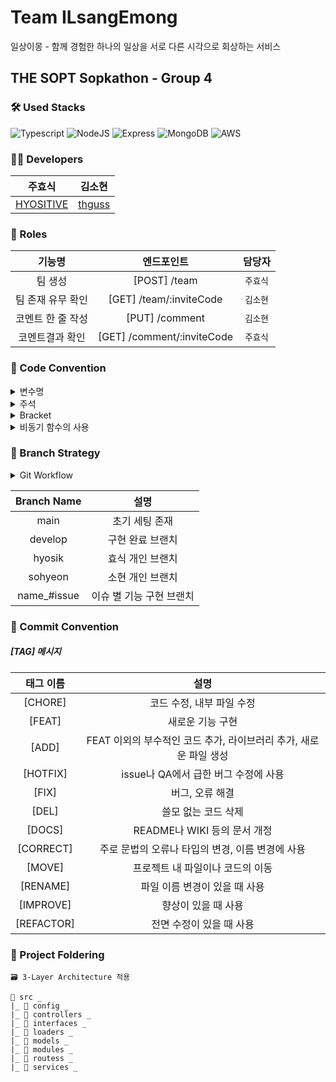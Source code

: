 # Team ILsangEmong
일상이몽 - 함께 경험한 하나의 일상을 서로 다른 시각으로 회상하는 서비스

## THE SOPT Sopkathon - Group 4

### 🛠 Used Stacks
 ![Typescript](https://img.shields.io/badge/Typescript-3178C6?style=for-the-badge&logo=typescript&logoColor=white)
 ![NodeJS](https://img.shields.io/badge/Node.js-6DA55F?style=for-the-badge&logo=node.js&logoColor=white)
 ![Express](https://img.shields.io/badge/Express-000000?style=for-the-badge&logo=express&logoColor=white)
 ![MongoDB](https://img.shields.io/badge/MongoDB-47A248.svg?style=for-the-badge&logo=mongodb&logoColor=white) 
 ![AWS](https://img.shields.io/badge/AWS-%23FF9900.svg?style=for-the-badge&logo=amazon-aws&logoColor=white)

### 🧑‍💻 Developers
| 주효식 | 김소현 |
| :---: | :---: | 
|[HYOSITIVE](https://github.com/HYOSITIVE)|[thguss](https://github.com/thguss)| 

 ### 💼 Roles
| 기능명 | 엔드포인트 | 담당자 |
| :-----: | :---: | :---: |
| 팀 생성 | [POST] /team | `주효식` | 
| 팀 존재 유무 확인 | [GET] /team/:inviteCode | `김소현` | 
| 코멘트 한 줄 작성 | [PUT] /comment | `김소현` | 
| 코멘트결과 확인 | [GET] /comment/:inviteCode | `주효식` |

### 📏 Code Convention

<details>
<summary>변수명</summary>   
<div markdown="1">       
      
 
 1. Camel Case 사용 
   - lower Camel Case
 2. 함수의 경우 동사+명사 사용 
   - ex) getInformation()
 3. flag로 사용 되는 변수는 조동사 + flag 종류로 구성 
   - ex) isNum
 4. 약어는 되도록 사용하지 않는다.
   - 부득이하게 약어가 필요하다고 판단되는 경우 팀원과 상의를 거친다.
 
</div>
</details>

<details>
<summary>주석</summary>
<div markdown="1">       

 1. 한줄 주석은 // 를 사용한다.
  ```typescript
    // 한줄 주석일 때
    /**
    * 여러줄
    * 주석일 때
    */
  ```
 2. 함수에 대한 주석
  ```typescript
    /**
     * @route Method /Route
     * @desc Function Description
     * @access Public
   */
  ```
 3. Bracket 사용 시 내부에 주석을 작성한다.
  ```typescript
    if (a == 5) {
	  // 주석
    }
  ```
 
</div>
</details>

<details>
<summary>Bracket</summary>
<div markdown="1">       

 1. 한줄 if 문은 여러 줄로 작성한다. 
  
 ``` typescript
 // 한줄 if 문 - 여러 줄로 작성
  if(trigger) {
    return;
  }
 ```
  2. 괄호는 한칸 띄우고 사용한다. 
  
 ``` typescript 
 // 괄호 사용 한칸 띄우고 사용한다.
  if (left == true) {
     return;
  }
 ```
  3. Bracket 양쪽 사이를 띄어서 사용한다.
 ``` typescript 
  const { userId } = request.user;
 ```
 
</div>
</details>

<details>
<summary>비동기 함수의 사용</summary>
<div markdown="1">       

 1. async, await 함수 사용을 지향한다.
 2. Promise 사용은 지양한다.
 3. 다만 로직을 짜는 데 있어 promise를 불가피하게 사용할 경우, 주석으로 표시하고 commit에 그 이유를 작성한다.
 
</div>
</details>

### 🌿 Branch Strategy

<details>
<summary>Git Workflow</summary>
<div markdown="1">       

```
main → develop → name → name_#feature
feature 번호는 issue 번호에 맞게 생성 / name에는 자기 이름

1. issue 생성
2. local - name_#feature에서 각자 기능 작업 (feature 번호는 issue 번호에 맞게 생성)
3. remote - name_#feature 에 Push
4. remote - name 으로 PR
5. remote - develop 으로 PR
6. 코드 리뷰 후 Confirm 받고 remote - develop Merge
7. remote - develop 에 Merge 될 때 마다 모든 팀원 local - develop pull 받아 최신 상태 유지
 ```

</div>
</details>


| Branch Name | 설명 |
| :---: | :-----: |
| main | 초기 세팅 존재 |
| develop | 구현 완료 브랜치 |
| hyosik | 효식 개인 브랜치 |
| sohyeon | 소현 개인 브랜치 |
| name_#issue | 이슈 별 기능 구현 브랜치 |

### 📌 Commit Convention

##### [TAG] 메시지 

| 태그 이름  |                             설명                             |
| :--------: | :----------------------------------------------------------: |
|  [CHORE]   |                  코드 수정, 내부 파일 수정                   |
|   [FEAT]   |                       새로운 기능 구현                       |
|   [ADD]    | FEAT 이외의 부수적인 코드 추가, 라이브러리 추가, 새로운 파일 생성 |
|  [HOTFIX]  |             issue나 QA에서 급한 버그 수정에 사용             |
|   [FIX]    |                       버그, 오류 해결                        |
|   [DEL]    |                     쓸모 없는 코드 삭제                      |
|   [DOCS]   |                 README나 WIKI 등의 문서 개정                 |
| [CORRECT]  |       주로 문법의 오류나 타입의 변경, 이름 변경에 사용       |
|   [MOVE]   |               프로젝트 내 파일이나 코드의 이동               |
|  [RENAME]  |                파일 이름 변경이 있을 때 사용                 |
| [IMPROVE]  |                     향상이 있을 때 사용                      |
| [REFACTOR] |                   전면 수정이 있을 때 사용                   |

### 📁 Project Foldering

```
🗃️ 3-Layer Architecture 적용

📁 src _
|_ 📁 config _
|_ 📁 controllers _
|_ 📁 interfaces _
|_ 📁 loaders _
|_ 📁 models _
|_ 📁 modules _
|_ 📁 routess _
|_ 📁 services _
```
